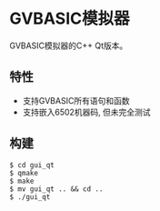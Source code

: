 # GVBASIC模拟器
GVBASIC模拟器的C++ Qt版本。

## 特性
- 支持GVBASIC所有语句和函数
- 支持嵌入6502机器码, 但未完全测试

## 构建

```
$ cd gui_qt
$ qmake
$ make
$ mv gui_qt .. && cd ..
$ ./gui_qt
```
